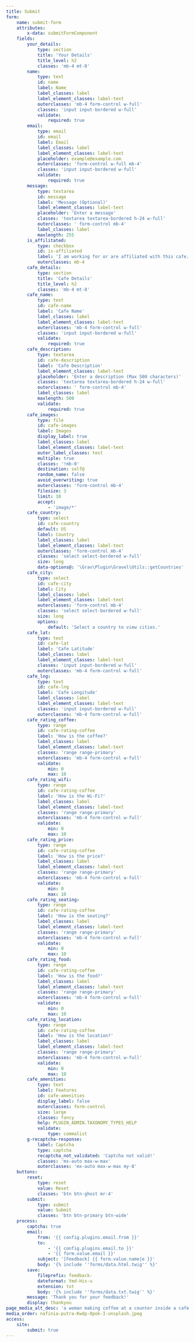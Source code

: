 ```yaml
---
title: Submit
form:
    name: submit-form
    attributes:
        x-data: submitFormComponent
    fields:
        your_details:
            type: section
            title: 'Your Details'
            title_level: h2
            classes: 'mb-4 mt-8'
        name:
            type: text
            id: name
            label: Name
            label_classes: label
            label_element_classes: label-text
            outerclasses: 'mb-4 form-control w-full'
            classes: 'input input-bordered w-full'
            validate:
                required: true
        email:
            type: email
            id: email
            label: Email
            label_classes: label
            label_element_classes: label-text
            placeholder: example@example.com
            outerclasses: 'form-control w-full mb-4'
            classes: 'input input-bordered w-full'
            validate:
                required: true
        message:
            type: textarea
            id: message
            label: 'Message (Optional)'
            label_element_classes: label-text
            placeholder: 'Enter a message'
            classes: 'textarea textarea-bordered h-24 w-full'
            outerclasses: ' form-control mb-4'
            label_classes: label
            maxlength: 255
        is_affilitated:
            type: checkbox
            id: is-affiliated
            label: 'I am working for or are affiliated with this cafe.'
            outerclasses: mb-4
        cafe_details:
            type: section
            title: 'Cafe Details'
            title_level: h2
            classes: 'mb-4 mt-8'
        cafe_name:
            type: text
            id: cafe-name
            label: 'Cafe Name'
            label_classes: label
            label_element_classes: label-text
            outerclasses: 'mb-4 form-control w-full'
            classes: 'input input-bordered w-full'
            validate:
                required: true
        cafe_description:
            type: textarea
            id: cafe-description
            label: 'Cafe Description'
            label_element_classes: label-text
            placeholder: 'Enter a description (Max 500 characters)'
            classes: 'textarea textarea-bordered h-24 w-full'
            outerclasses: ' form-control mb-4'
            label_classes: label
            maxlength: 500
            validate:
                required: true
        cafe_images:
            type: file
            id: cafe-images
            label: Images
            display_label: true
            label_classes: label
            label_element_classes: label-text
            outer_label_classes: test
            multiple: true
            classes: '!mb-0'
            destination: self@
            random_name: false
            avoid_overwriting: true
            outerclasses: 'form-control mb-4'
            filesize: 3
            limit: 10
            accept:
                - 'image/*'
        cafe_country:
            type: select
            id: cafe-country
            default: US
            label: Country
            label_classes: label
            label_element_classes: label-text
            outerclasses: 'form-control mb-4'
            classes: 'select select-bordered w-full'
            size: long
            data-options@: '\Grav\Plugin\Gravel\Utils::getCountries'
        cafe_city:
            type: select
            id: cafe-city
            label: City
            label_classes: label
            label_element_classes: label-text
            outerclasses: 'form-control mb-4'
            classes: 'select select-bordered w-full'
            size: long
            options:
                default: 'Select a country to view cities.'
        cafe_lat:
            type: text
            id: cafe-lat
            label: 'Cafe Latitude'
            label_classes: label
            label_element_classes: label-text
            classes: 'input input-bordered w-full'
            outerclasses: 'mb-4 form-control w-full'
        cafe_lng:
            type: text
            id: cafe-lng
            label: 'Cafe Longitude'
            label_classes: label
            label_element_classes: label-text
            classes: 'input input-bordered w-full'
            outerclasses: 'mb-4 form-control w-full'
        cafe_rating_coffee:
            type: range
            id: cafe-rating-coffee
            label: 'How is the coffee?'
            label_classes: label
            label_element_classes: label-text
            classes: 'range range-primary'
            outerclasses: 'mb-4 form-control w-full'
            validate:
                min: 0
                max: 10
        cafe_rating_wifi:
            type: range
            id: cafe-rating-coffee
            label: 'How is the Wi-Fi?'
            label_classes: label
            label_element_classes: label-text
            classes: 'range range-primary'
            outerclasses: 'mb-4 form-control w-full'
            validate:
                min: 0
                max: 10
        cafe_rating_price:
            type: range
            id: cafe-rating-coffee
            label: 'How is the price?'
            label_classes: label
            label_element_classes: label-text
            classes: 'range range-primary'
            outerclasses: 'mb-4 form-control w-full'
            validate:
                min: 0
                max: 10
        cafe_rating_seating:
            type: range
            id: cafe-rating-coffee
            label: 'How is the seating?'
            label_classes: label
            label_element_classes: label-text
            classes: 'range range-primary'
            outerclasses: 'mb-4 form-control w-full'
            validate:
                min: 0
                max: 10
        cafe_rating_food:
            type: range
            id: cafe-rating-coffee
            label: 'How is the food?'
            label_classes: label
            label_element_classes: label-text
            classes: 'range range-primary'
            outerclasses: 'mb-4 form-control w-full'
            validate:
                min: 0
                max: 10
        cafe_rating_location:
            type: range
            id: cafe-rating-coffee
            label: 'How is the location?'
            label_classes: label
            label_element_classes: label-text
            classes: 'range range-primary'
            outerclasses: 'mb-4 form-control w-full'
            validate:
                min: 0
                max: 10
        cafe_amenities:
            type: text
            label: Features
            id: cafe-amenities
            display_label: false
            outerclasses: form-control
            size: large
            classes: fancy
            help: PLUGIN_ADMIN.TAXONOMY_TYPES_HELP
            validate:
                type: commalist
        g-recaptcha-response:
            label: Captcha
            type: captcha
            recaptcha_not_validated: 'Captcha not valid!'
            classes: 'mx-auto max-w-max'
            outerclasses: 'mx-auto max-w-max my-8'
    buttons:
        reset:
            type: reset
            value: Reset
            classes: 'btn btn-ghost mr-4'
        submit:
            type: submit
            value: Submit
            classes: 'btn btn-primary btn-wide'
    process:
        captcha: true
        email:
            from: '{{ config.plugins.email.from }}'
            to:
                - '{{ config.plugins.email.to }}'
                - '{{ form.value.email }}'
            subject: '[Feedback] {{ form.value.name|e }}'
            body: '{% include ''forms/data.html.twig'' %}'
        save:
            fileprefix: feedback-
            dateformat: Ymd-His-u
            extension: txt
            body: '{% include ''forms/data.txt.twig'' %}'
        message: 'Thank you for your feedback!'
        display: thankyou
page_media_alt_desc: 'a woman making coffee at a counter inside a cafe'
media_order: nafinia-putra-Kwdp-0pok-I-unsplash.jpeg
access:
    site:
        submit: true
---
```


